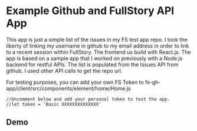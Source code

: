 # Example Github and FullStory API App 

This app is just a simple list of the issues in my FS test app repo. I took the liberty of linking my username in github to my email address in order to link to a recent session within FullStory. The frontend us build with React.js. The app is based on a sample app that I worked on previously with a Node.js backend for restful APIs. The list is populated from the Issues API from github. I used other API calls to get the repo url. 

For testing purposes, you can add your own FS Token to fs-gh-app/client/src/components/element/home/Home.js

```
//Uncomment below and add your personal token to test the app.
//let token = 'Basic XXXXXXXXXXXXXX'
``` 

## Demo





